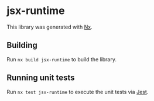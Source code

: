 # jsx-runtime

This library was generated with [Nx](https://nx.dev).

## Building

Run `nx build jsx-runtime` to build the library.

## Running unit tests

Run `nx test jsx-runtime` to execute the unit tests via [Jest](https://jestjs.io).
